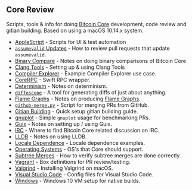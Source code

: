 ## Core Review
Scripts, tools & info for doing [Bitcoin Core](https://github.com/bitcoin/bitcoin) development, code review and gitian building. Based on using a macOS 10.14.x system.

- [AppleScript](/applescript/README.md) - Scripts for UI & test automation
- [`assumevalid` Updates](update-assumevalid.md) - How to review pull requests that update `assumevalid`.
- [Binary Compare](binary-compare.md) - Notes on doing binary comparisons of Bitcoin Core
- [Clang Tools](clang-tools.md) - Setting up & using Clang Tools
- [Compiler Explorer](compiler-explorer.md) - Example Compiler Explorer use case.
- [CoreRPC](https://github.com/fanquake/CoreRPC) - Swift RPC wrapper.
- [Determinism](determinism.md) - Notes on determinism.
- [`diffoscope`](diffoscope.md) - A tool for generating diffs of just about anything.
- [Flame Graphs](/flamegraph/README.md) - Notes on producing [Flame Graphs](https://github.com/brendangregg/FlameGraph).
- [`github-merge.py`](github-merge.md) - Script for merging PRs from GitHub.
- [Gitian Building](/gitian-building/) - Quick setup gitian building guide.
- [gnuplot](gnuplot/README.md) - Simple `gnuplot` usage for benchmarking PRs.
- [Guix](guix/README.md) - Notes on setting up / using Guix.
- [IRC](irc.md) - Where to find Bitcoin Core related discussion on IRC.
- [LLDB](lldb.md) - Notes on using LLDB.
- [Locale Dependence](/locale-dependence/) - Locale dependence examples.
- [Operating Systems](operating-systems.md) - OS's that Core should support.
- [Subtree Merges](subtree-merge.md) - How to verify subtree merges are done correctly.
- [Vagrant](/vagrant) - Box definitions for PR review/testing.
- [Valgrind](valgrind.md) - Installing Valgrind on macOS.
- [Visual Studio Code](/visual-studio/) - Config files for Visual Studio Code.
- [Windows](windows.md) - Windows 10 VM setup for native builds.

